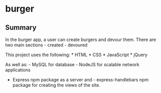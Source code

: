 # burger

## Summary
In the burger app, a user can create burgers and devour them.
There are two main sections - created - devoured

This project uses the following: * HTML * CSS * JavaScript * jQuery

As well as: - MySQL for database - NodeJS for scalable network applications

- Express npm package as a server and - express-handlebars npm package for creating the views of the site.
